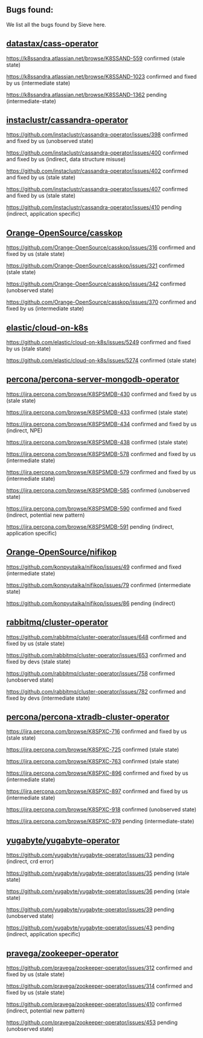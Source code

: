 ## Bugs found:

We list all the bugs found by Sieve here.

## [datastax/cass-operator](https://github.com/datastax/cass-operator)
https://k8ssandra.atlassian.net/browse/K8SSAND-559 confirmed (stale state)
<!-- previously https://github.com/datastax/cass-operator/issues/412 -->

https://k8ssandra.atlassian.net/browse/K8SSAND-1023 confirmed and fixed by us (intermediate state)

https://k8ssandra.atlassian.net/browse/K8SSAND-1362 pending (intermediate-state)

## [instaclustr/cassandra-operator](https://github.com/instaclustr/cassandra-operator)
https://github.com/instaclustr/cassandra-operator/issues/398 confirmed and fixed by us (unobserved state)

https://github.com/instaclustr/cassandra-operator/issues/400 confirmed and fixed by us (indirect, data structure misuse)

https://github.com/instaclustr/cassandra-operator/issues/402 confirmed and fixed by us (stale state)

https://github.com/instaclustr/cassandra-operator/issues/407 confirmed and fixed by us (stale state)

https://github.com/instaclustr/cassandra-operator/issues/410 pending (indirect, application specific)

## [Orange-OpenSource/casskop](https://github.com/Orange-OpenSource/casskop)
https://github.com/Orange-OpenSource/casskop/issues/316 confirmed and fixed by us (stale state)

https://github.com/Orange-OpenSource/casskop/issues/321 confirmed (stale state)

https://github.com/Orange-OpenSource/casskop/issues/342 confirmed (unobserved state)

https://github.com/Orange-OpenSource/casskop/issues/370 confirmed and fixed by us (intermediate state)

## [elastic/cloud-on-k8s](https://github.com/elastic/cloud-on-k8s)
https://github.com/elastic/cloud-on-k8s/issues/5249 confirmed and fixed by us (stale state)

https://github.com/elastic/cloud-on-k8s/issues/5274 confirmed (stale state)

## [percona/percona-server-mongodb-operator](https://github.com/percona/percona-server-mongodb-operator)
https://jira.percona.com/browse/K8SPSMDB-430 confirmed and fixed by us (stale state)

https://jira.percona.com/browse/K8SPSMDB-433 confirmed (stale state)

https://jira.percona.com/browse/K8SPSMDB-434 confirmed and fixed by us (indirect, NPE)

https://jira.percona.com/browse/K8SPSMDB-438 confirmed (stale state)

https://jira.percona.com/browse/K8SPSMDB-578 confirmed and fixed by us (intermediate state)

https://jira.percona.com/browse/K8SPSMDB-579 confirmed and fixed by us (intermediate state)

https://jira.percona.com/browse/K8SPSMDB-585 confirmed (unobserved state)

https://jira.percona.com/browse/K8SPSMDB-590 confirmed and fixed (indirect, potential new pattern)

https://jira.percona.com/browse/K8SPSMDB-591 pending (indirect, application specific)

## [Orange-OpenSource/nifikop](https://github.com/Orange-OpenSource/nifikop)
https://github.com/konpyutaika/nifikop/issues/49 confirmed and fixed (intermediate state)
<!-- previously https://github.com/Orange-OpenSource/nifikop/issues/130 -->

https://github.com/konpyutaika/nifikop/issues/79 confirmed (intermediate state)

https://github.com/konpyutaika/nifikop/issues/86 pending (indirect)

## [rabbitmq/cluster-operator](https://github.com/rabbitmq/cluster-operator)
https://github.com/rabbitmq/cluster-operator/issues/648 confirmed and fixed by us (stale state)

https://github.com/rabbitmq/cluster-operator/issues/653 confirmed and fixed by devs (stale state)

https://github.com/rabbitmq/cluster-operator/issues/758 confirmed (unobserved state)

https://github.com/rabbitmq/cluster-operator/issues/782 confirmed and fixed by devs (intermediate state)

## [percona/percona-xtradb-cluster-operator](https://github.com/percona/percona-xtradb-cluster-operator)
https://jira.percona.com/browse/K8SPXC-716 confirmed and fixed by us (stale state)

https://jira.percona.com/browse/K8SPXC-725 confirmed (stale state)

https://jira.percona.com/browse/K8SPXC-763 confirmed (stale state)

https://jira.percona.com/browse/K8SPXC-896 confirmed and fixed by us (intermediate state)

https://jira.percona.com/browse/K8SPXC-897 confirmed and fixed by us (intermediate state)

https://jira.percona.com/browse/K8SPXC-918 confirmed (unobserved state)

https://jira.percona.com/browse/K8SPXC-979 pending (intermediate-state)

## [yugabyte/yugabyte-operator](https://github.com/yugabyte/yugabyte-operator)
https://github.com/yugabyte/yugabyte-operator/issues/33 pending (indirect, crd error)

https://github.com/yugabyte/yugabyte-operator/issues/35 pending (stale state)

https://github.com/yugabyte/yugabyte-operator/issues/36 pending (stale state)

https://github.com/yugabyte/yugabyte-operator/issues/39 pending (unobserved state)

https://github.com/yugabyte/yugabyte-operator/issues/43 pending (indirect, application specific)

## [pravega/zookeeper-operator](https://github.com/pravega/zookeeper-operator)
https://github.com/pravega/zookeeper-operator/issues/312 confirmed and fixed by us (stale state)

https://github.com/pravega/zookeeper-operator/issues/314 confirmed and fixed by us (stale state)

https://github.com/pravega/zookeeper-operator/issues/410 confirmed (indirect, potential new pattern)

https://github.com/pravega/zookeeper-operator/issues/453 pending (unobserved state)

